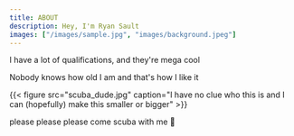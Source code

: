```yaml
---
title: ABOUT
description: Hey, I'm Ryan Sault
images: ["/images/sample.jpg", "images/background.jpeg"]
---
```



I have a lot of qualifications, and they're mega cool

Nobody knows how old I am and that's how I like it

{{< figure src="scuba_dude.jpg" 
caption="I have no clue who this is and I can (hopefully) make this smaller or bigger" >}}

please please please come scuba with me 🥺